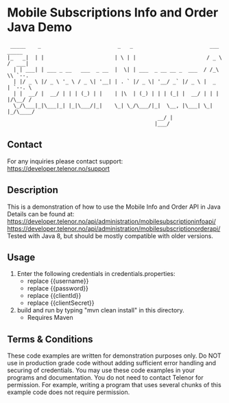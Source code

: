 # Mobile Subscriptions Info and Order Java Demo #


     _____    _                         _   _                         ___   _____ 
    |_   _|  | |                       | \ | |                       / _ \ /  ___|
      | | ___| | ___ _ __   ___  _ __  |  \| | ___  _ __ __ _  ___  / /_\ \\ `--. 
      | |/ _ \ |/ _ \ '_ \ / _ \| '__| | . ` |/ _ \| '__/ _` |/ _ \ |  _  | `--. \
      | |  __/ |  __/ | | | (_) | |    | |\  | (_) | | | (_| |  __/ | | | |/\__/ /
      \_/\___|_|\___|_| |_|\___/|_|    \_| \_/\___/|_|  \__, |\___| \_| |_/\____/ 
                                                     __/ |                    
                                                    |___/                     



## Contact ##
For any inquiries please contact support:
 https://developer.telenor.no/support


## Description ##
This is a demonstration of how to use the Mobile Info and Order API in Java
Details can be found at: 
https://developer.telenor.no/api/administration/mobilesubscriptioninfoapi/
https://developer.telenor.no/api/administration/mobilesubscriptionorderapi/
Tested with Java 8, but should be mostly compatible with older versions.

## Usage ##
1. Enter the following credentials in credentials.properties:
    * replace {{username}}
    * replace {{password}}
    * replace {{clientId}}
    * replace {{clientSecret}}
2. build and run by typing "mvn clean install" in this directory.
    * Requires Maven


## Terms & Conditions ##

These code examples are written for demonstration purposes only. 
Do NOT use in production grade code without adding sufficient error handling and securing of credentials.
You may use these code examples in your programs and documentation. 
You do not need to contact Telenor for permission. 
For example, writing a program that uses several chunks of this example code does not require permission. 
